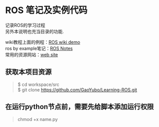 # ROS 笔记及实例代码

记录ROS的学习过程  
另外本说明也充当目录的功能.

wiki教程上面的例程：[ROS wiki demo](https://github.com/GaoYubo/Learning-ROS/tree/master/ros_wiki/src)  
ros by example笔记：[ROS Notes]()  
常用的资源网站：[web site]()

## 获取本项目资源
> $ cd workspace/src  
> $ git clone https://github.com/GaoYubo/Learning-ROS.git

## 在运行python节点前，需要先给脚本添加运行权限
> chmod +x name.py